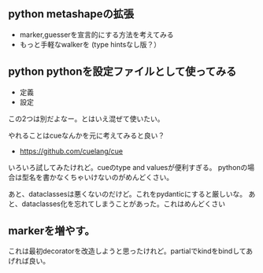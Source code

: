 ## python metashapeの拡張

- marker,guesserを宣言的にする方法を考えてみる
- もっと手軽なwalkerを (type hintsなし版？）

## python pythonを設定ファイルとして使ってみる

- 定義
- 設定

この2つは別だよなー。とはいえ混ぜて使いたい。

やれることはcueなんかを元に考えてみると良い？

- https://github.com/cuelang/cue

いろいろ試してみたけれど。cueのtype and valuesが便利すぎる。
pythonの場合は型名を書かなくちゃいけないのがめんどくさい。

あと、dataclassesは悪くないのだけど。これをpydanticにすると厳しいな。
あと、dataclasses化を忘れてしまうことがあった。これはめんどくさい

## markerを増やす。

これは最初decoratorを改造しようと思ったけれど。partialでkindをbindしてあげれば良い。
